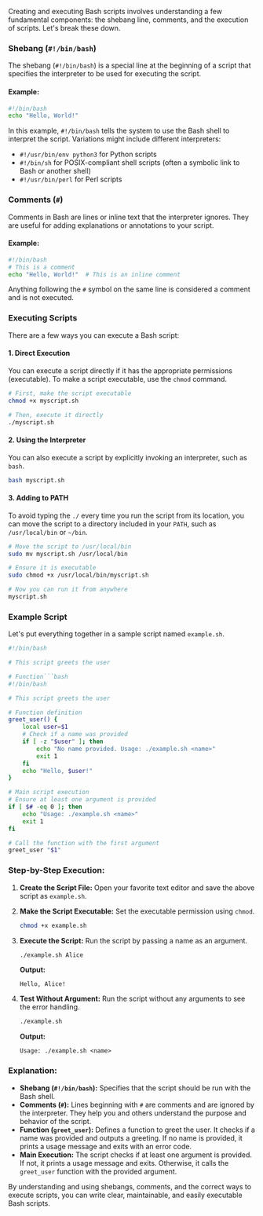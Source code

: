 Creating and executing Bash scripts involves understanding a few fundamental components: the shebang line, comments, and the execution of scripts. Let's break these down.

### Shebang (`#!/bin/bash`)

The shebang (`#!/bin/bash`) is a special line at the beginning of a script that specifies the interpreter to be used for executing the script.

#### Example:

```bash
#!/bin/bash
echo "Hello, World!"
```

In this example, `#!/bin/bash` tells the system to use the Bash shell to interpret the script. Variations might include different interpreters:

- `#!/usr/bin/env python3` for Python scripts
- `#!/bin/sh` for POSIX-compliant shell scripts (often a symbolic link to Bash or another shell)
- `#!/usr/bin/perl` for Perl scripts

### Comments (`#`)

Comments in Bash are lines or inline text that the interpreter ignores. They are useful for adding explanations or annotations to your script.

#### Example:

```bash
#!/bin/bash
# This is a comment
echo "Hello, World!"  # This is an inline comment
```

Anything following the `#` symbol on the same line is considered a comment and is not executed.

### Executing Scripts

There are a few ways you can execute a Bash script:

#### 1. Direct Execution

You can execute a script directly if it has the appropriate permissions (executable). To make a script executable, use the `chmod` command.

```bash
# First, make the script executable
chmod +x myscript.sh

# Then, execute it directly
./myscript.sh
```

#### 2. Using the Interpreter

You can also execute a script by explicitly invoking an interpreter, such as `bash`.

```bash
bash myscript.sh
```

#### 3. Adding to PATH

To avoid typing the `./` every time you run the script from its location, you can move the script to a directory included in your `PATH`, such as `/usr/local/bin` or `~/bin`.

```bash
# Move the script to /usr/local/bin
sudo mv myscript.sh /usr/local/bin

# Ensure it is executable
sudo chmod +x /usr/local/bin/myscript.sh

# Now you can run it from anywhere
myscript.sh
```

### Example Script

Let's put everything together in a sample script named `example.sh`.

```bash
#!/bin/bash

# This script greets the user

# Function```bash
#!/bin/bash

# This script greets the user

# Function definition
greet_user() {
    local user=$1
    # Check if a name was provided
    if [ -z "$user" ]; then
        echo "No name provided. Usage: ./example.sh <name>"
        exit 1
    fi
    echo "Hello, $user!"
}

# Main script execution
# Ensure at least one argument is provided
if [ $# -eq 0 ]; then
    echo "Usage: ./example.sh <name>"
    exit 1
fi

# Call the function with the first argument
greet_user "$1"
```

### Step-by-Step Execution:

1. **Create the Script File:**
   Open your favorite text editor and save the above script as `example.sh`.

2. **Make the Script Executable:**
   Set the executable permission using `chmod`.

   ```bash
   chmod +x example.sh
   ```

3. **Execute the Script:**
   Run the script by passing a name as an argument.

   ```bash
   ./example.sh Alice
   ```

   **Output:**
   ```
   Hello, Alice!
   ```

4. **Test Without Argument:**
   Run the script without any arguments to see the error handling.

   ```bash
   ./example.sh
   ```

   **Output:**
   ```
   Usage: ./example.sh <name>
   ```

### Explanation:

- **Shebang (`#!/bin/bash`):** Specifies that the script should be run with the Bash shell.
- **Comments (`#`):** Lines beginning with `#` are comments and are ignored by the interpreter. They help you and others understand the purpose and behavior of the script.
- **Function (`greet_user`):** Defines a function to greet the user. It checks if a name was provided and outputs a greeting. If no name is provided, it prints a usage message and exits with an error code.
- **Main Execution:** The script checks if at least one argument is provided. If not, it prints a usage message and exits. Otherwise, it calls the `greet_user` function with the provided argument.

By understanding and using shebangs, comments, and the correct ways to execute scripts, you can write clear, maintainable, and easily executable Bash scripts.
